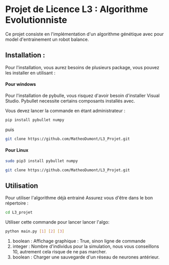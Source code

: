 # Projet de Licence L3 : Algorithme Evolutionniste
Ce projet consiste en l'implémentation d'un algorithme génétique avec pour model d'entrainement un robot balance.


## Installation :
Pour l'installation, vous aurez besoins de plusieurs package, vous pouvez les installer en utilisant :

#### Pour windows

Pour l'installation de pybulle, vous risquez d'avoir besoin d'installer Visual Studio.
Pybullet necessite certains composants installés avec.

Vous devez lancer la commande en étant administrateur :
```zsh
pip install pybullet numpy
```

puis

```bash
git clone https://github.com/MatheoDumont/L3_Projet.git
```

#### Pour Linux

```bash
sudo pip3 install pybullet numpy
```

```bash
git clone https://github.com/MatheoDumont/L3_Projet.git
```


## Utilisation
Pour utiliser l'algorithme déjà entrainé
Assurez vous d'être dans le bon répertoire :
```zsh
cd L3_projet
```

Utiliser cette commande pour lancer lancer l'algo:
```bash
python main.py [1] [2] [3]
```
1. boolean : Affichage graphique : True, sinon ligne de commande
2. integer : Nombre d'individus pour la simulation, nous vous conseillons 10, autrement cela risque de ne pas marcher.
3. boolean : Charger une sauvegarde d'un réseau de neurones antérieur.
